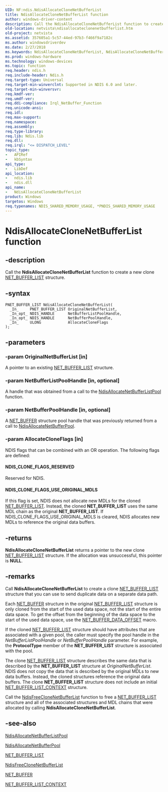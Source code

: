 ```yaml
---
UID: NF:ndis.NdisAllocateCloneNetBufferList
title: NdisAllocateCloneNetBufferList function
author: windows-driver-content
description: Call the NdisAllocateCloneNetBufferList function to create a new clone NET_BUFFER_LIST structure.
old-location: netvista\ndisallocateclonenetbufferlist.htm
old-project: netvista
ms.assetid: 357605a1-5c57-44ed-97b3-f466f9a7182c
ms.author: windowsdriverdev
ms.date: 2/27/2018
ms.keywords: NdisAllocateCloneNetBufferList, NdisAllocateCloneNetBufferList function [Network Drivers Starting with Windows Vista], ndis/NdisAllocateCloneNetBufferList, ndis_netbuf_functions_ref_52fbbc8b-cf3c-4df8-8e02-053946be8136.xml, netvista.ndisallocateclonenetbufferlist
ms.prod: windows-hardware
ms.technology: windows-devices
ms.topic: function
req.header: ndis.h
req.include-header: Ndis.h
req.target-type: Universal
req.target-min-winverclnt: Supported in NDIS 6.0 and later.
req.target-min-winversvr: 
req.kmdf-ver: 
req.umdf-ver: 
req.ddi-compliance: Irql_NetBuffer_Function
req.unicode-ansi: 
req.idl: 
req.max-support: 
req.namespace: 
req.assembly: 
req.type-library: 
req.lib: Ndis.lib
req.dll: 
req.irql: "<= DISPATCH_LEVEL"
topic_type:
-	APIRef
-	kbSyntax
api_type:
-	LibDef
api_location:
-	ndis.lib
-	ndis.dll
api_name:
-	NdisAllocateCloneNetBufferList
product: Windows
targetos: Windows
req.typenames: NDIS_SHARED_MEMORY_USAGE, *PNDIS_SHARED_MEMORY_USAGE
---
```


# NdisAllocateCloneNetBufferList function


## -description


Call the 
  <b>NdisAllocateCloneNetBufferList</b> function to create a new clone 
  <a href="..\ndis\ns-ndis-_net_buffer_list.md">NET_BUFFER_LIST</a> structure.


## -syntax


````
PNET_BUFFER_LIST NdisAllocateCloneNetBufferList(
  _In_     PNET_BUFFER_LIST OriginalNetBufferList,
  _In_opt_ NDIS_HANDLE      NetBufferListPoolHandle,
  _In_opt_ NDIS_HANDLE      NetBufferPoolHandle,
  _In_     ULONG            AllocateCloneFlags
);
````


## -parameters




### -param OriginalNetBufferList [in]

A pointer to an existing <a href="..\ndis\ns-ndis-_net_buffer_list.md">NET_BUFFER_LIST</a> structure.


### -param NetBufferListPoolHandle [in, optional]

A handle that was obtained from a call to the 
     <a href="..\ndis\nf-ndis-ndisallocatenetbufferlistpool.md">
     NdisAllocateNetBufferListPool</a> function.


### -param NetBufferPoolHandle [in, optional]

A 
     <a href="..\ndis\ns-ndis-_net_buffer.md">NET_BUFFER</a> structure pool handle that was
     previously returned from a call to 
     <a href="..\ndis\nf-ndis-ndisallocatenetbufferpool.md">
     NdisAllocateNetBufferPool</a>.


### -param AllocateCloneFlags [in]

NDIS flags that can be combined with an OR operation. The following flags are defined:
     





#### NDIS_CLONE_FLAGS_RESERVED

Reserved for NDIS.



#### NDIS_CLONE_FLAGS_USE_ORIGINAL_MDLS

If this flag is set, NDIS does not allocate new MDLs for the cloned <a href="..\ndis\ns-ndis-_net_buffer_list.md">NET_BUFFER_LIST</a>. Instead,
       the cloned <b>NET_BUFFER_LIST</b> uses the same MDL chain as the original <b>NET_BUFFER_LIST</b>. If
       NDIS_CLONE_FLAGS_USE_ORIGINAL_MDLS is cleared, NDIS allocates new MDLs to reference the original data
       buffers.


## -returns



<b>NdisAllocateCloneNetBufferList</b> returns a pointer to the new clone <a href="..\ndis\ns-ndis-_net_buffer_list.md">NET_BUFFER_LIST</a> structure. If
     the allocation was unsuccessful, this pointer is <b>NULL</b>.




## -remarks



Call 
    <b>NdisAllocateCloneNetBufferList</b> to create a clone 
    <a href="..\ndis\ns-ndis-_net_buffer_list.md">NET_BUFFER_LIST</a> structure that you can use
    to send duplicate data on a separate data path.

Each <a href="..\ndis\ns-ndis-_net_buffer.md">NET_BUFFER</a> structure in the original <a href="..\ndis\ns-ndis-_net_buffer_list.md">NET_BUFFER_LIST</a> structure is only cloned from the start of the used data space, not the start of the entire data space. To get the offset from the beginning of the data space to the start of the used data space, use the <a href="https://msdn.microsoft.com/library/windows/hardware/ff568383">NET_BUFFER_DATA_OFFSET</a>  macro.

If the cloned <a href="..\ndis\ns-ndis-_net_buffer_list.md">NET_BUFFER_LIST</a> structure should have attributes that are associated with a given pool,
    the caller must specify the pool handle in the 
    <i>NetBufferListPoolHandle</i> or 
    <i>NetBufferPoolHandle</i> parameter. For example, the 
    <b>ProtocolType</b> member of the <b>NET_BUFFER_LIST</b> structure is associated with the pool.

The clone <a href="..\ndis\ns-ndis-_net_buffer_list.md">NET_BUFFER_LIST</a> structure describes the same data that is described by the <b>NET_BUFFER_LIST</b>
    structure at 
    <i>OriginalNetBufferList</i>. NDIS does not copy the data that is described by the original MDLs to new
    data buffers. Instead, the cloned structures reference the original data buffers. The clone
    <b>NET_BUFFER_LIST</b> structure does not include an initial 
    <a href="..\ndis\ns-ndis-_net_buffer_list_context.md">
    NET_BUFFER_LIST_CONTEXT</a> structure.

Call the 
    <a href="..\ndis\nf-ndis-ndisfreeclonenetbufferlist.md">
    NdisFreeCloneNetBufferList</a> function to free a <a href="..\ndis\ns-ndis-_net_buffer_list.md">NET_BUFFER_LIST</a> structure and all of the associated
    structures and MDL chains that were allocated by calling 
    <b>NdisAllocateCloneNetBufferList</b>.




## -see-also

<a href="..\ndis\nf-ndis-ndisallocatenetbufferlistpool.md">
   NdisAllocateNetBufferListPool</a>



<a href="..\ndis\nf-ndis-ndisallocatenetbufferpool.md">NdisAllocateNetBufferPool</a>



<a href="..\ndis\ns-ndis-_net_buffer_list.md">NET_BUFFER_LIST</a>



<a href="..\ndis\nf-ndis-ndisfreeclonenetbufferlist.md">NdisFreeCloneNetBufferList</a>



<a href="..\ndis\ns-ndis-_net_buffer.md">NET_BUFFER</a>



<a href="..\ndis\ns-ndis-_net_buffer_list_context.md">NET_BUFFER_LIST_CONTEXT</a>



 

 


